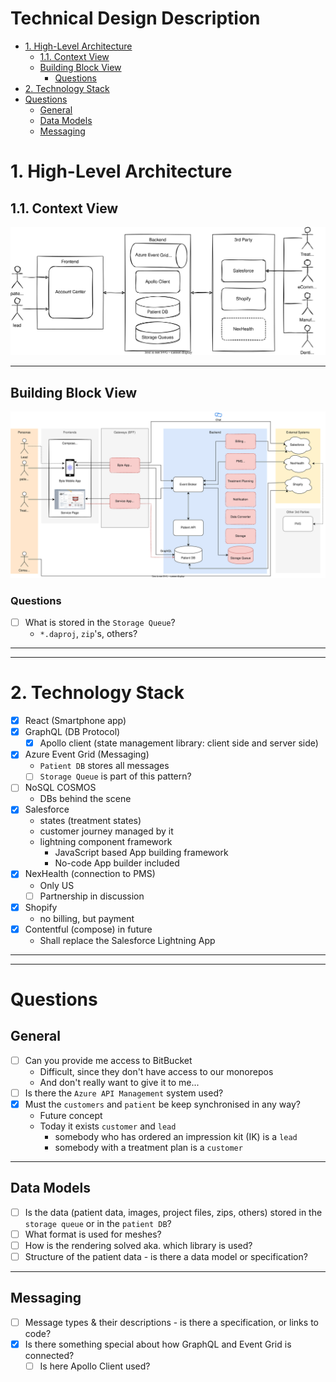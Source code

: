 # Technical Design Description <!-- omit in toc -->
- [1. High-Level Architecture](#1-high-level-architecture)
  - [1.1. Context View](#11-context-view)
  - [Building Block View](#building-block-view)
    - [Questions](#questions)
- [2. Technology Stack](#2-technology-stack)
- [Questions](#questions-1)
  - [General](#general)
  - [Data Models](#data-models)
  - [Messaging](#messaging)


# 1. High-Level Architecture
## 1.1. Context View
![context view](../diags/byte+/context-view.drawio.svg)

--- 
## Building Block View
![context view](../diags/byte+/building-block-view.drawio.svg)

### Questions
- [ ] What is stored in the `Storage Queue`?
  - `*.daproj`, `zip`'s, others?

---
---
# 2. Technology Stack
- [x] React (Smartphone app)
- [x] GraphQL (DB Protocol)
  - [x] Apollo client (state management library: client side and server side)
- [x] Azure Event Grid (Messaging)
  - `Patient DB` stores all messages
  - [ ] `Storage Queue` is part of this pattern?
- [ ] NoSQL COSMOS
  - DBs behind the scene
- [x] Salesforce
  - states (treatment states)
  - customer journey managed by it
  - lightning component framework
    - JavaScript based App building framework
    - No-code App builder included
- [x] NexHealth (connection to PMS)
  - Only US
  - [ ] Partnership in discussion
- [x] Shopify
  - no billing, but payment
- [x] Contentful (compose) in future
  - Shall replace the Salesforce Lightning App


<!-- # 3. Architecture Components -->

---
---

# Questions
## General
- [ ] Can you provide me access to BitBucket
  - Difficult, since they don't have access to our monorepos
  - And don't really want to give it to me...
- [ ] Is there the `Azure API Management` system used?
- [x] Must the `customers` and `patient` be keep synchronised in any way?
  - Future concept
  - Today it exists `customer` and `lead`
    - somebody who has ordered an impression kit (IK) is a `lead`
    - somebody with a treatment plan is a `customer`

---

## Data Models
- [ ] Is the data (patient data, images, project files, zips, others) stored in the `storage queue` or in the `patient DB`?
- [ ] What format is used for meshes?
- [ ] How is the rendering solved aka. which library is used?
- [ ] Structure of the patient data - is there a data model or specification?

---
  
## Messaging
- [ ] Message types & their descriptions - is there a specification, or links to code?
- [x] Is there something special about how GraphQL and Event Grid is connected?
  - [ ] Is here Apollo Client used?